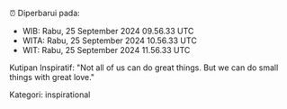 ⏰ Diperbarui pada:
- WIB: Rabu, 25 September 2024 09.56.33 UTC
- WITA: Rabu, 25 September 2024 10.56.33 UTC
- WIT: Rabu, 25 September 2024 11.56.33 UTC

Kutipan Inspiratif:
"Not all of us can do great things. But we can do small things with great love."


Kategori: inspirational

